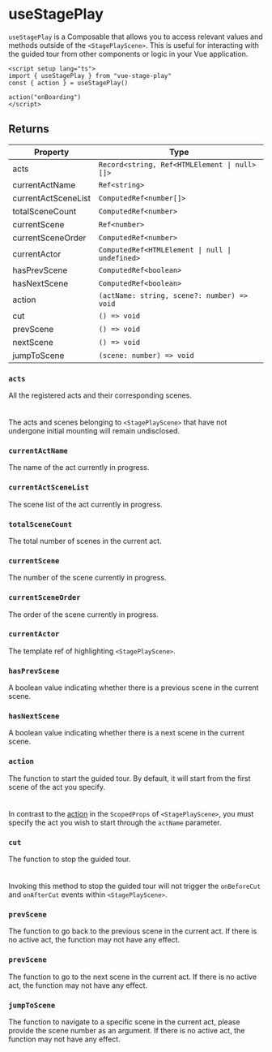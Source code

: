 # useStagePlay

`useStagePlay` is a Composable that allows you to access relevant values and methods outside of the `<StagePlayScene>`. This is useful for interacting with the guided tour from other components or logic in your Vue application.

``` vue
<script setup lang="ts">
import { useStagePlay } from "vue-stage-play"
const { action } = useStagePlay()

action("onBoarding")
</script>
```

## Returns 

| Property            | Type                                            |
| ------------------- | ----------------------------------------------- |
| acts                | `Record<string, Ref<HTMLElement \| null>[]>`    |
| currentActName      | `Ref<string>`                                   |
| currentActSceneList | `ComputedRef<number[]>`                         |
| totalSceneCount     | `ComputedRef<number>`                           |
| currentScene        | `Ref<number>`                                   |
| currentSceneOrder   | `ComputedRef<number>`                           |
| currentActor        | `ComputedRef<HTMLElement \| null \| undefined>` |
| hasPrevScene        | `ComputedRef<boolean>`                          |
| hasNextScene        | `ComputedRef<boolean>`                          |
| action              | `(actName: string, scene?: number) => void`     |
| cut                 | `() => void`                                    |
| prevScene           | `() => void`                                    |
| nextScene           | `() => void`                                    |
| jumpToScene         | `(scene: number) => void`                       |

### `acts`

All the registered acts and their corresponding scenes.

<div class="tip custom-block" style="padding-top: 8px">

The acts and scenes belonging to `<StagePlayScene>` that have not undergone initial mounting will remain undisclosed.

</div>

### `currentActName`

The name of the act currently in progress.

### `currentActSceneList`

The scene list of the act currently in progress.

### `totalSceneCount`

The total number of scenes in the current act.

### `currentScene`

The number of the scene currently in progress.

### `currentSceneOrder`

The order of the scene currently in progress.

### `currentActor`

The template ref of highlighting `<StagePlayScene>`.

### `hasPrevScene`

A boolean value indicating whether there is a previous scene in the current scene.

### `hasNextScene`

A boolean value indicating whether there is a next scene in the current scene.

### `action`

The function to start the guided tour. By default, it will start from the first scene of the act you specify.

<div class="tip custom-block" style="padding-top: 8px">

In contrast to the [action](./stage-play-scene.md#action) in the `ScopedProps` of `<StagePlayScene>`, you must specify the act you wish to start through the `actName` parameter.

</div>

### `cut`

The function to stop the guided tour.

<div class="tip custom-block" style="padding-top: 8px">

Invoking this method to stop the guided tour will not trigger the `onBeforeCut` and `onAfterCut` events within `<StagePlayScene>`.

</div>

### `prevScene`

The function to go back to the previous scene in the current act. If there is no active act, the function may not have any effect.

### `prevScene`

The function to go to the next scene in the current act. If there is no active act, the function may not have any effect.

### `jumpToScene`

The function to navigate to a specific scene in the current act, please provide the scene number as an argument. If there is no active act, the function may not have any effect.